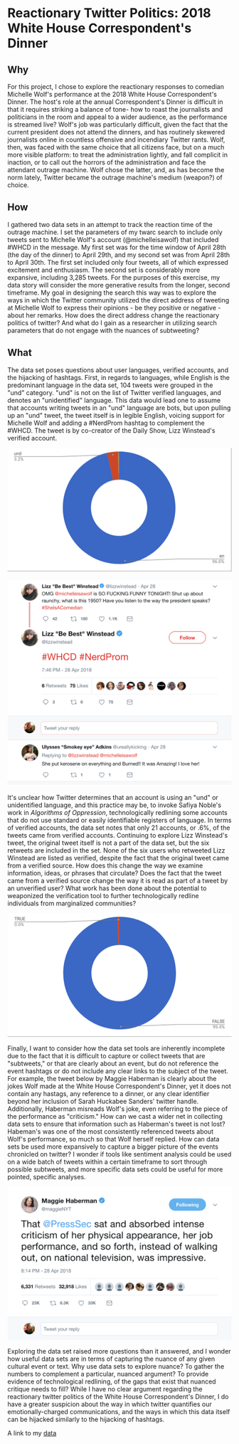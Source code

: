 # Reactionary Twitter Politics: 2018 White House Correspondent's Dinner 

## Why
For this project, I chose to explore the reactionary responses to comedian Michelle Wolf's performance at the 2018 White House Correspondent's Dinner. The host's role at the annual Correspondent's Dinner is difficult in that it requires striking a balance of tone- how to roast the journalists and politicians in the room and appeal to a wider audience, as the performance is streamed live? Wolf's job was particularly difficult, given the fact that the current president does not attend the dinners, and has routinely skewered journalists online in countless offensive and incendiary Twitter rants. Wolf, then, was faced with the same choice that all citizens face, but on a much more visible platform: to treat the administration lightly, and fall complicit in inaction, or to call out the horrors of the administration and face the attendant outrage machine. Wolf chose the latter, and, as has become the norm lately, Twitter became the outrage machine's medium (weapon?) of choice.

## How
I gathered two data sets in an attempt to track the reaction time of the outrage machine. I set the parameters of my twarc search to include only tweets sent to Michelle Wolf's account (@michelleisawolf) that included #WHCD in the message. My first set was for the time window of April 28th (the day of the dinner) to April 29th, and my second set was from April 28th to April 30th. The first set included only four tweets, all of which expressed excitement and enthusiasm. The second set is considerably more expansive, including 3,285 tweets. For the purposes of this exercise, my data story will consider the more generative results from the longer, second timeframe. My goal in designing the search this way was to explore the ways in which the Twitter community utilized the direct address of tweeting at Michelle Wolf to express their opinions - be they positive or negative - about her remarks. How does the direct address change the reactionary politics of twitter? And what do I gain as a researcher in utilizing search parameters that do not engage with the nuances of subtweeting?

## What 
The data set poses questions about user languages, verified accounts, and the hijacking of hashtags. First, in regards to languages, while English is the predominant language in the data set, 104 tweets were grouped in the "und" category. "und" is not on the list of Twitter verified languages, and denotes an "unidentified" language. This data would lead one to assume that accounts writing tweets in an "und" language are bots, but upon pulling up an "und" tweet, the tweet itself is in legible English, voicing support for Michelle Wolf and adding a #NerdProm hashtag to complement the #WHCD. The tweet is by co-creator of the Daily Show, Lizz Winstead's verified account. 

![chart](https://github.com/jeschollaert/datastory/raw/master/images/WHCD_language.png)

![chart](https://github.com/jeschollaert/datastory/raw/master/images/und_example.png) 

It's unclear how Twitter determines that an account is using an "und" or unidentified language, and this practice may be, to invoke Safiya Noble's work in *Algorithms of Oppression*, technologically redlining some accounts that do not use standard or easily identifiable registers of language. In terms of verified accounts, the data set notes that only 21 accounts, or .6%, of the tweets came from verified accounts. Continuing to explore Lizz Winstead's tweet, the original tweet itself is not a part of the data set, but the six retweets are included in the set. None of the six users who retweeted Lizz Winstead are listed as verified, despite the fact that the original tweet came from a verified source. How does this change the way we examine information, ideas, or phrases that circulate? Does the fact that the tweet came from a verified source change the way it is read as part of a tweet by an unverified user? What work has been done about the potential to weaponized the verification tool to further technologically redline individuals from marginalized communities?  

![chart](https://github.com/jeschollaert/datastory/raw/master/images/WHCD_verified.png)

Finally, I want to consider how the data set tools are inherently incomplete due to the fact that it is difficult to capture or collect tweets that are "subtweets," or that are clearly about an event, but do not reference the event hashtags or do not include any clear links to the subject of the tweet. For example, the tweet below by Maggie Haberman is clearly about the jokes Wolf made at the White House Correspondent's Dinner, yet it does not contain any hastags, any reference to a dinner, or any clear identifier beyond her inclusion of Sarah Huckabee Sanders' twitter handle. Additionally, Haberman misreads Wolf's joke, even referring to the piece of the performance as "criticism." How can we cast a wider net in collecting data sets to ensure that information such as Haberman's tweet is not lost? Habeman's was one of the most consistently referenced tweets about Wolf's performance, so much so that Wolf herself replied. How can data sets be used more expansively to capture a bigger picture of the events chronicled on twitter? I wonder if tools like sentiment analysis could be used on a wide batch of tweets within a certain timeframe to sort through possible subtweets, and more specific data sets could be useful for more pointed, specific analyses. 

![image](https://github.com/jeschollaert/datastory/raw/master/images/MHaberman_tweet.png)

Exploring the data set raised more questions than it answered, and I wonder how useful data sets are in terms of capturing the nuance of any given cultural event or text. Why use data sets to explore nuance? To gather the numbers to complement a particular, nuanced argument? To provide evidence of technological redlining, of the gaps that exist that nuanced critique needs to fill? While I have no clear argument regarding the reactionary twitter politics of the White House Correspondent's Dinner, I do have a greater suspicion about the way in which twitter quantifies our emotionally-charged communications, and the ways in which this data itself can be hijacked similarly to the hijacking of hashtags. 

A link to my [data](https://github.com/jeschollaert/datastory/raw/master/data/dh.csv)

